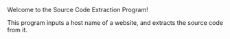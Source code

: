 Welcome to the Source Code Extraction Program!

This program inputs a host name of a website, and extracts the source code from it.
